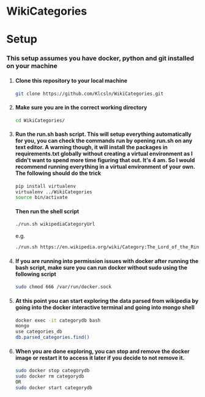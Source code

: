 # WikiCategories
# Setup
### This setup assumes you have docker, python and git installed on your machine

1. #### Clone this repository to your local machine
    ```sh
    git clone https://github.com/Klcsln/WikiCategories.git
    ```
2. #### Make sure you are in the correct working directory
    ```sh
    cd WikiCategories/
    ```
3. #### Run the run.sh bash script. This will setup everything automatically for you, you can check the commands run by opening run.sh on any text editor. A warning though, it will install the packages in requirements.txt globally without creating a virtual environment as I didn't want to spend more time figuring that out. It's 4 am. So I would recommend running everything in a virtual environment of your own. The following should do the trick
    ```sh
    pip install virtualenv
    virtualenv ../WikiCategories
    source bin/activate
    ``` 
    #### Then run the shell script
    ```sh
    ./run.sh wikipediaCategoryUrl
    ```
    e.g.
     ```sh
    ./run.sh https://en.wikipedia.org/wiki/Category:The_Lord_of_the_Rings
    ```
4. #### If you are running into permission issues with docker after running the bash script, make sure you can run docker without sudo using the following script
    ```sh
    sudo chmod 666 /var/run/docker.sock
    ```
5. #### At this point you can start exploring the data parsed from wikipedia by going into the docker interactive terminal and going into mongo shell
    ```sh
    docker exec -it categorydb bash
    mongo
    use categories_db
    db.parsed_categories.find()
    ```
6. #### When you are done exploring, you can stop and remove the docker image or restart it to access it later if you decide to not remove it.
    ```sh
    sudo docker stop categorydb
    sudo docker rm categorydb 
    OR 
    sudo docker start categorydb
    ```
